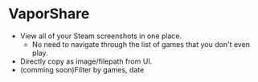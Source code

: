 # VaporShare  
- View all of your Steam screenshots in one place.  
    - No need to navigate through the list of games that you don't even play.  
- Directly copy as image/filepath from UI.
- (comming soon)Filter by games, date
